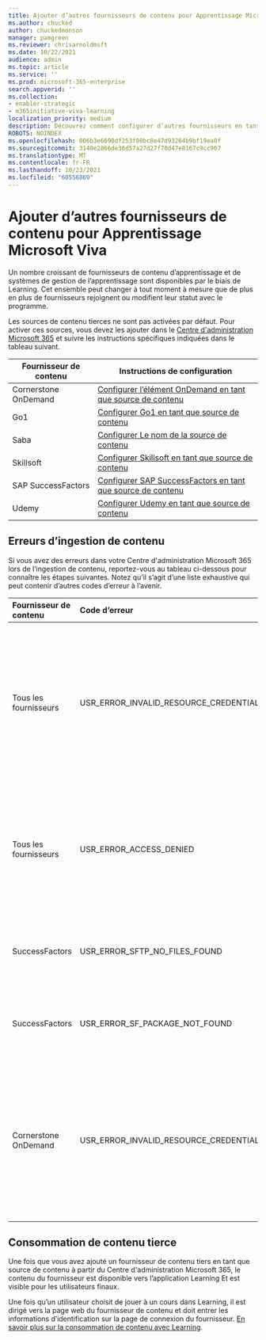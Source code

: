 ```yaml
---
title: Ajouter d’autres fournisseurs de contenu pour Apprentissage Microsoft Viva
ms.author: chucked
author: chuckedmonson
manager: pamgreen
ms.reviewer: chrisarnoldmsft
ms.date: 10/22/2021
audience: admin
ms.topic: article
ms.service: ''
ms.prod: microsoft-365-enterprise
search.appverid: ''
ms.collection:
- enabler-strategic
- m365initiative-viva-learning
localization_priority: medium
description: Découvrez comment configurer d’autres fournisseurs en tant que source de contenu d’apprentissage pour Apprentissage Microsoft Viva.
ROBOTS: NOINDEX
ms.openlocfilehash: 006b3e6690df253f80bc8e47d93264b9bf19ea0f
ms.sourcegitcommit: 3140e2866de36d57a27d27f70d47e8167c9cc907
ms.translationtype: MT
ms.contentlocale: fr-FR
ms.lasthandoff: 10/23/2021
ms.locfileid: "60556869"
---
```

# <a name="add-other-content-providers-for-microsoft-viva-learning"></a>Ajouter d’autres fournisseurs de contenu pour Apprentissage Microsoft Viva

Un nombre croissant de fournisseurs de contenu d’apprentissage et de systèmes de gestion de l’apprentissage sont disponibles par le biais de Learning. Cet ensemble peut changer à tout moment à mesure que de plus en plus de fournisseurs rejoignent ou modifient leur statut avec le programme.

Les sources de contenu tierces ne sont pas activées par défaut. Pour activer ces sources, vous devez les ajouter dans le [Centre d'administration Microsoft 365](content-sources-365-admin-center.md#configure-settings-for-the-learning-content-sources) et suivre les instructions spécifiques indiquées dans le tableau suivant.

|Fournisseur de contenu  |Instructions de configuration  |
|---------|---------|
|Cornerstone OnDemand |[Configurer l’élément OnDemand en tant que source de contenu](configure-cornerstone-content-source.md)         |
|Go1     |[Configurer Go1 en tant que source de contenu](configure-go1-content-source.md)         |
|Saba    |[Configurer Le nom de la source de contenu](configure-saba-content-source.md)         |
|Skillsoft     |[Configurer Skillsoft en tant que source de contenu](configure-skillsoft-content-source.md)         |
|SAP SuccessFactors   |[Configurer SAP SuccessFactors en tant que source de contenu](configure-successfactors-content-source.md)         |
|Udemy   |[Configurer Udemy en tant que source de contenu](configure-udemy-content-source.md)         |

## <a name="content-ingestion-errors"></a>Erreurs d’ingestion de contenu

Si vous avez des erreurs dans votre Centre d'administration Microsoft 365 lors de l’ingestion de contenu, reportez-vous au tableau ci-dessous pour connaître les étapes suivantes. Notez qu’il s’agit d’une liste exhaustive qui peut contenir d’autres codes d’erreur à l’avenir.

|Fournisseur de contenu |Code d’erreur |Description du code d’erreur |
|:----------------|:----------|:----------------------|
|Tous les fournisseurs |USR_ERROR_INVALID_RESOURCE_CREDENTIALS |Les informations d’identification d’authentification que vous avez fournies ne sont pas valides. Veillez à entrer les informations d’identification correctes. Pour plus d’informations, contactez le support technique Microsoft. |
|Tous les fournisseurs |USR_ERROR_ACCESS_DENIED |Accès refusé par le partenaire. Confirmez que les informations d’identification que vous avez entrées sont correctes ou contactez l’équipe de support du fournisseur de contenu. |
|SuccessFactors |USR_ERROR_SFTP_NO_FILES_FOUND |Aucun nouveau contenu n’a été ingéré car aucun fichier n’était présent sur le serveur SFTP SuccessFactors. |
|SuccessFactors |USR_ERROR_SF_PACKAGE_NOT_FOUND |Aucun nouveau contenu ingéré comme package requis n’a été trouvé sur le serveur SFTP SuccessFactors. |
|Cornerstone OnDemand |USR_ERROR_INVALID_RESOURCE_CREDENTIALS |Les informations d’identification d’authentification que vous avez fournies ne sont pas valides. Assurez-vous que les informations d’identification sont copiées à partir de l’application Learning dans le portail OnDemand. |

## <a name="third-party-content-consumption"></a>Consommation de contenu tierce

Une fois que vous avez ajouté un fournisseur de contenu tiers en tant que source de contenu à partir du Centre d'administration Microsoft 365, le contenu du fournisseur est disponible vers l’application Learning Et est visible pour les utilisateurs finaux.

Une fois qu’un utilisateur choisit de jouer à un cours dans Learning, il est dirigé vers la page web du fournisseur de contenu et doit entrer les informations d’identification sur la page de connexion du fournisseur. [En savoir plus sur la consommation de contenu avec Learning](https://support.microsoft.com/office/viva-learning-preview-01bfed12-c327-41e0-a68f-7fa527dcc98a).
